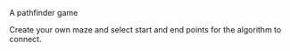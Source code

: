 A pathfinder game

Create your own maze and select start and end points for the algorithm to connect. 
